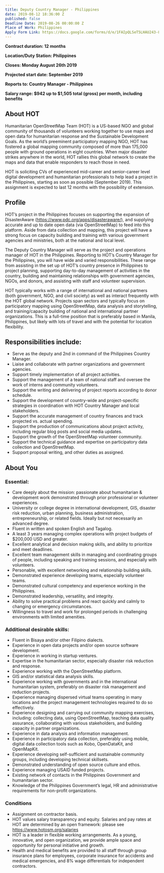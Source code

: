 ```yaml
---
title: Deputy Country Manager - Philippines
date: 2019-08-12 18:36:00 Z
published: false
Deadline Date: 2019-08-26 00:00:00 Z
Place of Work: Philippines
Apply Form Link: https://docs.google.com/forms/d/e/1FAIpQLSeT5LHAU243-8bB4dLpcwSPfz6iQhx592K-JijTE9cKPxjh0g/viewform
---
```


**Contract duration: 12 months**

**Location/Duty Station: Philippines**

**Closes: Monday August 26th 2019**

**Projected start date: September 2019**

**Reports to: Country Manager - Philippines**

**Salary range: $942 up to $1,505 total (gross) per month, including benefits**

## About HOT

Humanitarian OpenStreetMap Team (HOT) is a US-based NGO and global community of thousands of volunteers working together to use maps and open data for humanitarian response and the Sustainable Development Goals. As the world’s preeminent participatory mapping NGO, HOT has fostered a global mapping community composed of more than 175,000 people with ground operations in eight countries. When major disaster strikes anywhere in the world, HOT rallies this global network to create the maps and data that enable responders to reach those in need.

HOT is soliciting CVs of experienced mid-career and senior-career level digital development and humanitarian professionals to help lead a project in the Philippines, starting as soon as possible (September 2019). This assignment is expected to last 12 months with the possibility of extension.
 
## Profile

HOT’s project in the Philippines focuses on supporting the expansion of DisasterAware (https://www.pdc.org/apps/disasteraware/), and supplying accurate and up to date open data (via OpenStreetMap) to feed into this platform. Aside from data collection and mapping, this project will have a strong focus on capacity building and training with various government agencies and ministries, both at the national and local level.

The Deputy Country Manager will serve as the project and operations manager of HOT in the Philippines. Reporting to HOT’s Country Manager for the Philippines, you will have wide and varied responsibilities. These range from assisting in the set up of HOT’s country presence in Philippines to project planning, supporting day-to-day management of activities in the country, building and maintaining relationships with government agencies, NGOs, and donors, and assisting with staff and volunteer supervision.

HOT typically works with a range of international and national partners (both government, NGO, and civil society) as well as interact frequently with the HOT global network. Projects span sectors and typically focus on participatory mapping using OpenStreetMap, data analysis and storytelling, and training/capacity building of national and international partner organizations.
This is a full-time position that is preferably based in Manila, Philippines, but likely with lots of travel and with the potential for location flexibility.

 
## Responsibilities include:
* Serve as the deputy and 2nd in command of the Philippines Country Manager.
* Liaise and collaborate with partner organizations and government agencies.
* Support timely implementation of all project activities.
* Support the management of a team of national staff and oversee the work of interns and community volunteers.
* Support the writing and delivering of project reports according to donor schedule.
* Support the development of country-wide and project-specific strategies in coordination with HOT Country Manager and local stakeholders.
* Support the accurate management of country finances and track projected vs. actual spending.
* Support the production of communications about project activity, including regular blog posts and social media updates.
* Support the growth of the OpenStreetMap volunteer community.
* Support the technical guidance and expertise on participatory data collection and OpenStreetMap.
* Support proposal writing, and other duties as assigned.

## About You
### Essential:
* Care deeply about the mission: passionate about humanitarian & development work demonstrated through prior professional or volunteer experiences.
* University or college degree in international development, GIS, disaster risk reduction, urban planning, business administration, entrepreneurship, or related fields. Ideally but not necessarily an advanced degree.
* Fluent in written and spoken English and Tagalog.
* A least 3 years managing complex operations with project budgets of $200,000 USD and greater.
* Excellent analytical and decision making skills, and ability to prioritize and meet deadlines.
* Excellent team management skills in managing and coordinating groups of people, including speaking and training sessions, and especially with volunteers.
* Personable, with excellent networking and relationship building skills.
* Demonstrated experience developing teams, especially volunteer teams.
* Demonstrated cultural competency and experience working in the Philippines.
* Demonstrated leadership, versatility, and integrity.
* Ability to solve practical problems and react quickly and calmly to changing or emergency circumstances.
* Willingness to travel and work for prolonged periods  in challenging environments with limited amenities.

### Additional desirable skills:
* Fluent in Bisaya and/or other Filipino dialects.
* Experience in open data projects and/or open source software development.
* Experience in working in startup ventures.
* Expertise in the humanitarian sector, especially disaster risk reduction and response.
* Experience working with the OpenStreetMap platform.
* GIS and/or statistical data analysis skills.
* Experience working with governments and in the international humanitarian system, preferably on disaster risk management and reduction projects.
* Experience managing dispersed virtual teams operating in many locations and the project management technologies required to do so effectively.
* Experience designing and carrying out community mapping exercises, including: collecting data, using OpenStreetMap, teaching data quality assurance, collaborating with various stakeholders, and building capacity in partner organizations.
* Experience in data analysis and information management.
* Experience in participatory data collection, preferably using mobile, digital data collection tools such as Kobo, OpenDataKit, and OpenMapKit.
* Experience developing self-sufficient and sustainable community groups, including developing technical skillsets.
* Demonstrated understanding of open source culture and ethos.
* Experience managing USAID funded projects.
* Existing network of contacts in the Philippines Government and humanitarian sector.
* Knowledge of the Philippines Government’s legal, HR and administrative requirements for non-profit organizations.

### Conditions
* Assignment on contractor basis. 
* HOT values salary transparency and equity. Salaries and pay rates at HOT are determined by an open framework: please see https://www.hotosm.org/salaries 
* HOT is a leader in flexible working arrangements. As a young, innovative, and open organization, we provide ample space and opportunity for personal initiative and growth.
* Health and medical benefits are provided to all staff through group insurance plans for employees, corporate insurance for accidents and medical emergencies, and 8% wage differentials for independent contractors.
